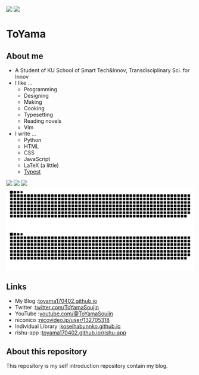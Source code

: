 ![](https://komarev.com/ghpvc/?username=toyama170402&color=fd7512&style=flat&abbreviated=true)
![](https://img.shields.io/github/followers/toyama170402?label=follow&color=fd7512&logo=github&style=flat)

# ToYama

## About me

- A Student of KU School of Smart Tech&Innov, Transdisciplinary Sci. for Innov
- I like ...
  - Programming
  - Designing
  - Making
  - Cooking
  - Typesetting
  - Reading novels
  - Vim
- I write ...
  - Python
  - HTML
  - CSS
  - JavaScript
  - LaTeX (a little)
  - [Typest](https://typst.app)

![](http://github-profile-summary-cards.vercel.app/api/cards/stats?username=toyama170402&theme=gruvbox)
![](http://github-profile-summary-cards.vercel.app/api/cards/most-commit-language?username=toyama170402&theme=gruvbox)
![](http://github-profile-summary-cards.vercel.app/api/cards/profile-details?username=toyama170402&theme=gruvbox)
![](https://raw.githubusercontent.com/toyama170402/toyama170402/output/github-contribution-grid-snake-dark.svg#gh-dark-mode-only)
![](https://raw.githubusercontent.com/toyama170402/toyama170402/output/github-contribution-grid-snake.svg#gh-light-mode-only)

## Links

- My Blog :[toyama170402.github.io](https://toyama170402.github.io)
- Twitter :[twitter.com/ToYamaSoujin](https://twitter.com/ToYamaSoujin)
- YouTube :[youtube.com/@ToYamaSoujin](https://www.youtube.com/@ToYamaSoujin)
- niconico :[nicovideo.jp/user/132705318](https://www.nicovideo.jp/user/132705318)
- Individual Library :[koseihabunnko.github.io](https://koseihabunnko.github.io)
- rishu-app :[toyama170402.github.io/rishu-app](https://toyama170402.github.io/rishu-app)

## About this repository

This repository is my self introduction repository contain my blog.
